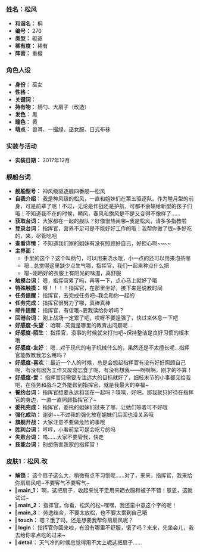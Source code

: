 ### 姓名：松风
* **和谐名：** 棡
* **编号：** 270
* **类型：** 驱逐
* **稀有度：** 稀有
* **阵营：** 重樱


### 角色人设
* **身份：** 巫女
* **性格：** 
* **关键词：** 
* **持有物：** 柄勺、大扇子（改造）
* **发色：** 黑
* **瞳色：** 黄
* **萌点：** 兽耳、一撮绿、巫女服、日式布袜


### 实装与活动
* **实装日期：** 2017年12月


### 舰船台词
* **舰船型号：** 神风级驱逐舰四番舰—松风
* **自我介绍：** 我是神风级的松风，一直和姐妹们在第五驱逐队。作为睦月型的前身，可是前辈了呢！不过，无论是作战还是护航，可都不会输给新型的孩子们哦！不知道我不在的时候，朝风，春风和旗风是不是又变得不像样了……
* **获取台词：** 大家都在一起的舰队？好像很热闹哪~我是松风，请多多指教啦
* **登录台词：** 指挥官，营养不足可是不能好好工作的哦！我帮你做了很~多好吃的，来，尽管吃吧
* **查看详情：** 不知道我们家的姐妹有没有照顾好自己，好担心啊~~~~
* **主界面：**
  * 手里的这个？这个叫柄勺，可以用来浇水哦，小一点的还可以用来泡茶哪
  * 嗯…总觉得这里缺少点生气哪，指挥官，我们一起来种点什么把
  * 嗯~刚晒好的衣服上有阳光的味道，真舒服
* **触摸台词：** 嗯，指挥官累了吗，再等一下，点心马上就好了哦
* **特殊触摸：** 呀！！！！指挥官，在那里坐好，接下来是说教时间
* **任务提醒：** 指挥官，去完成任务吧~我会和你一起的
* **任务完成：** 指挥官很努力了哪，真棒真棒
* **邮件提醒：** 指挥官，有信哦~要我读给你听吗？
* **回港台词：** 刚上战场一定累了吧，哎呀不要逞强了，快过来休息一下吧
* **好感度-失望：** 哈啊…究竟是哪里的教育出问题呢…
* **好感度-陌生：** 指挥官，没事的时候就来打扫吧~保持整洁是良好习惯的根本哦
* **好感度-友好：** 嗯…对于现代的电子机械什么的，果然还是不太擅长呢…指挥官能教教我怎么用吗？
* **好感度-喜欢：** 最近一个人的时候，总是会想起指挥官有没有好好照顾自己呢，有没有因为工作又废寝忘食了呢，有没有想我——啊啊啊，刚才的不算！
* **好感度-爱：** 指挥官只需要专注远大的目标就好了，细枝末节的小事都交给我吧，在任务和战斗之外能帮到指挥官，就是我最大的幸福~
* **誓约台词：** 指挥官想要永远和我在一起吗？嘻嘻，好吧，那我就只好待在指挥官的身边，一直一直照顾指挥官了~
* **委托完成：** 指挥官，委托的姐妹们过来了哪，让她们等着可不好哦
* **强化成功：** 谢谢~~不过我的强化放在姐妹们后面也没关系哦
* **旗舰开战：** 大家注意不要做危险的事哦
* **胜利台词：** 哼哼，小看前辈可是会吃亏的吗
* **失败台词：** 呜……大家不要管我，快走
* **技能台词：** 别想伤害我家的指挥官！


### 皮肤1：松风.改
* **解锁：** 这个扇子这么大，稍微有点不习惯呢……对了，来来，指挥官，我来给你扇扇风吧~不要客气不要客气~
* **| main_1：** 啊，这把扇子，收起来说不定用来晒衣服和被子不错！恩恩，这就试试~
* **| main_2：** 指挥官，你看，松风的松~嘿嘿，我还蛮中意这个字的呢！
* **| main_3：** 劳逸结合，不要太放松，也不要太累到自己哦
* **| touch：** 嗯？饿了吗，还是想要我帮你扇扇风呢？
* **| login：** 指挥官你回来啦，有没有哪里不舒服，饿了吗？来来，先坐会儿，我去给你拿点吃的过来~
* **| detail：** 天气冷的时候总觉得用不太上呢这把扇子……
